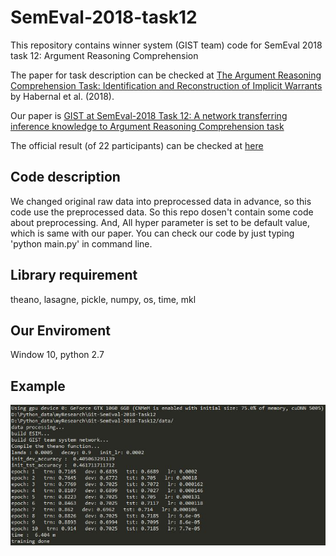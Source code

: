 # SemEval-2018-task12
This repository contains winner system (GIST team) code for SemEval 2018 task 12: Argument Reasoning Comprehension

The paper for task description can be checked at [The Argument Reasoning Comprehension Task: Identification and Reconstruction of Implicit Warrants](https://arxiv.org/pdf/1708.01425.pdf) by Habernal et al. (2018).

Our paper is [GIST at SemEval-2018 Task 12: A network transferring inference knowledge to Argument Reasoning Comprehension task](http://www.aclweb.org/anthology/S18-1122)

The official result (of 22 participants) can be checked at [here](https://github.com/habernal/semeval2018-task12-results)

## Code description
We changed original raw data into preprocessed data in advance, so this code use the preprocessed data.
So this repo dosen't contain some code about preprocessing.
And, All hyper parameter is set to be default value, which is same with our paper.
You can check our code by just typing 'python main.py' in command line.

## Library requirement
theano, lasagne, pickle, numpy, os, time, mkl

## Our Enviroment
Window 10, python 2.7

## Example
![command display example](./image/display.JPG)

## 
